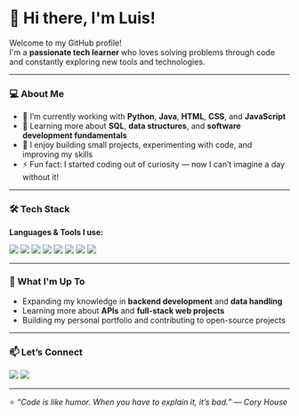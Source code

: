 # 👋 Hi there, I'm Luis!

Welcome to my GitHub profile!  
I'm a **passionate tech learner** who loves solving problems through code and constantly exploring new tools and technologies.  

---

### 💻 About Me  
- 🔭 I’m currently working with **Python**, **Java**, **HTML**, **CSS**, and **JavaScript**  
- 🧠 Learning more about **SQL**, **data structures**, and **software development fundamentals**  
- 🧩 I enjoy building small projects, experimenting with code, and improving my skills  
- ⚡ Fun fact: I started coding out of curiosity — now I can’t imagine a day without it!  

---

### 🛠️ Tech Stack
**Languages & Tools I use:**
  
<p align="left">
  <img src="https://img.shields.io/badge/Python-3670A0?style=for-the-badge&logo=python&logoColor=ffdd54" />
  <img src="https://img.shields.io/badge/Java-%23ED8B00?style=for-the-badge&logo=openjdk&logoColor=white" />
  <img src="https://img.shields.io/badge/HTML5-%23E34F26?style=for-the-badge&logo=html5&logoColor=white" />
  <img src="https://img.shields.io/badge/CSS3-%231572B6?style=for-the-badge&logo=css3&logoColor=white" />
  <img src="https://img.shields.io/badge/JavaScript-%23323330?style=for-the-badge&logo=javascript&logoColor=%23F7DF1E" />
  <img src="https://img.shields.io/badge/SQL-%23025E8C?style=for-the-badge&logo=sqlite&logoColor=white" />
  <img src="https://img.shields.io/badge/VS%20Code-0078d7?style=for-the-badge&logo=visual-studio-code&logoColor=white" />
  <img src="https://img.shields.io/badge/GitHub-181717?style=for-the-badge&logo=github&logoColor=white" />
</p>

---

### 🌱 What I'm Up To
- Expanding my knowledge in **backend development** and **data handling**  
- Learning more about **APIs** and **full-stack web projects**  
- Building my personal portfolio and contributing to open-source projects  

---

### 📫 Let’s Connect
<p align="left">
  <a href="https://github.com/las6nia" target="_blank"><img src="https://img.shields.io/badge/GitHub-%2312100E.svg?&style=for-the-badge&logo=github&logoColor=white" /></a>
  <a href="mailto:your.email@example.com"><img src="https://img.shields.io/badge/Email-D14836?style=for-the-badge&logo=gmail&logoColor=white" /></a>
</p>

---

⭐️ _“Code is like humor. When you have to explain it, it’s bad.” — Cory House_  
